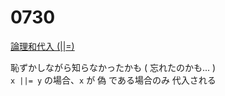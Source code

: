 # 0730

[論理和代入 (||=)](https://developer.mozilla.org/ja/docs/Web/JavaScript/Reference/Operators/Logical_OR_assignment)

恥ずかしながら知らなかったかも ( 忘れたのかも... )  
`x ||= y` の場合、`x` が 偽 である場合のみ 代入される
